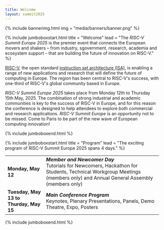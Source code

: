 ```yaml
---
title: Welcome
layout: summit2025
---
```


{% include bannerimg.html
    img = "media/banners/banner.png"
%}

{% include jumboboxstart.html
	title = "Welcome"
	lead = "The *RISC-V Summit Europe 2025* is the premier event that connects the European movers and shakers – from industry, sgovernment, research, academia and ecosystem support – that are building the future of innovation on RISC-V."
%}

[RISC-V](https://riscv.org), the open standard [instruction set
architecture
(ISA)](https://en.wikipedia.org/wiki/Instruction_set_architecture), is
enabling a range of new applications and research that will define the
future of computing in Europe. The region has been central to RISC-V's
success, with one-third of RISC-V's global community based in Europe.

*RISC-V Summit Europe 2025* takes place from Monday 12th to Thursday
15th May, 2025. The combination of strong industrial and academic
communities is key to the success of RISC-V in Europe, and for this
reason the conference is designed to help attendees to explore both
commercial and research applications.  *RISC-V Summit Europe* is an
opportunity not to be missed. Come to Paris to be part of the new wave
of European computing innovation!

{% include jumboboxend.html %}

{% include jumboboxstart.html
title = "Program"
lead = "The exciting program of RISC-V Summit Europe 2025 spans 4 days."
%}

<table class="table">
  <tr>
    <td style="width: 25%"><b>Monday, May 12</b></td>
    <td><b><i>Member and Newcomer Day</i></b><br />Tutorials for Newcomers, Hackathon for Students, Technical Workgroup
      Meetings (members only) and Annual General Assembly (members only)
	  <!-- <br /><a href="twgs"><b>Learn more</b></a> -->
	  </td>
  </tr>
  <tr>
    <td><b>Tuesday, May 13 to<br /> Thurday, May 15</b></td>
    <td><b><i>Main Conference Program</i></b><br />Keynotes, Plenary Presentations, Panels, Demo Theatre, Expo,
      Posters
	  <!-- <br /><a href="conference"><b>Learn more</b></a> -->
	  </td>
  </tr>
  <!-- <tr> -->
  <!--   <td><b>Friday, June 28</b></td> -->
  <!--   <td><b><i>Side Events & Workshops</i></b><br />Meetings and Dissemination of Projects<br /><a -->
  <!--       href="sideevents"><b>Learn more</b></a></td> -->
  <!-- </tr> -->
</table>

{% include jumboboxend.html %}
